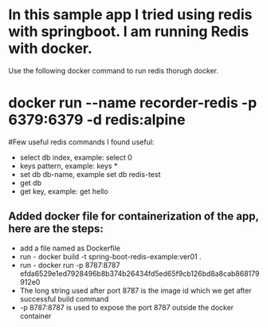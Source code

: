 # In this sample app I tried using redis with springboot. I am running Redis with docker.
Use the following docker command to run redis thorugh docker.
# docker run --name recorder-redis -p 6379:6379 -d redis:alpine

#Few useful redis commands I found useful:
 * select db index, example: select 0
 * keys pattern, example: keys *
 * set db db-name, example set db redis-test
 * get db 
 * get key, example: get hello 

## Added docker file for containerization of the app, here are the steps:
* add a file named as Dockerfile
* run - docker build -t spring-boot-redis-example:ver01 . 
* run - docker run -p 8787:8787 efda6529e1ed7928496b8b374b26434fd5ed65f9cb126bd8a8cab868179912e0
* The long string used after port 8787 is the image id which we get after successful build command
* -p 8787:8787 is used to expose the port 8787 outside the docker container
 